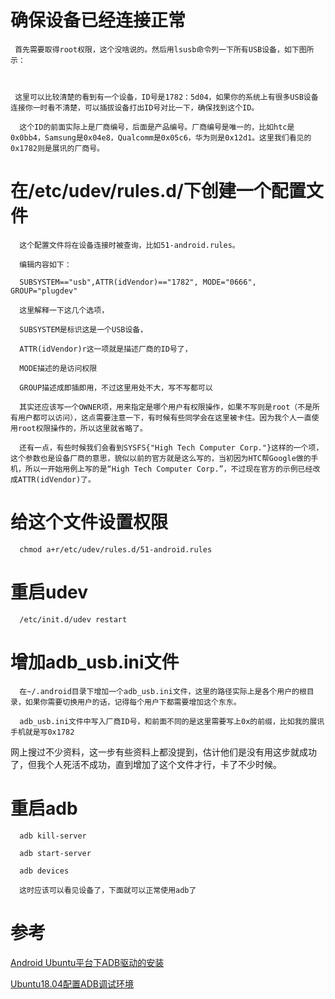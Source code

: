 # 确保设备已经连接正常

     首先需要取得root权限，这个没啥说的。然后用lsusb命令列一下所有USB设备，如下图所示：



     这里可以比较清楚的看到有一个设备，ID号是1782：5d04，如果你的系统上有很多USB设备连接你一时看不清楚，可以插拔设备打出ID号对比一下，确保找到这个ID。

      这个ID的前面实际上是厂商编号，后面是产品编号。厂商编号是唯一的，比如htc是0x0bb4，Samsung是0x04e8，Qualcomm是0x05c6，华为则是0x12d1。这里我们看见的0x1782则是展讯的厂商号。
# 在/etc/udev/rules.d/下创建一个配置文件

      这个配置文件将在设备连接时被查询，比如51-android.rules。

      编辑内容如下：

      SUBSYSTEM=="usb",ATTR(idVendor)=="1782", MODE="0666", GROUP="plugdev"

      这里解释一下这几个选项，

      SUBSYSTEM是标识这是一个USB设备，

      ATTR(idVendor)r这一项就是描述厂商的ID号了，

      MODE描述的是访问权限

      GROUP描述成即插即用，不过这里用处不大，写不写都可以

      其实还应该写一个OWNER项，用来指定是哪个用户有权限操作，如果不写则是root（不是所有用户都可以访问），这点需要注意一下，有时候有些同学会在这里被卡住。因为我个人一直使用root权限操作的，所以这里就省略了。

      还有一点，有些时候我们会看到SYSFS{"High Tech Computer Corp."}这样的一个项，这个参数也是设备厂商的意思，貌似以前的官方就是这么写的，当初因为HTC帮Google做的手机，所以一开始用例上写的是“High Tech Computer Corp.”，不过现在官方的示例已经改成ATTR(idVendor)了。



# 给这个文件设置权限

      chmod a+r/etc/udev/rules.d/51-android.rules



# 重启udev

      /etc/init.d/udev restart



# 增加adb_usb.ini文件

      在~/.android目录下增加一个adb_usb.ini文件，这里的路径实际上是各个用户的根目录，如果你需要切换用户的话，记得每个用户下都需要增加这个东东。

      adb_usb.ini文件中写入厂商ID号，和前面不同的是这里需要写上0x的前缀，比如我的展讯手机就是写0x1782

网上搜过不少资料，这一步有些资料上都没提到，估计他们是没有用这步就成功了，但我个人死活不成功，直到增加了这个文件才行，卡了不少时候。



# 重启adb

      adb kill-server

      adb start-server

      adb devices

      这时应该可以看见设备了，下面就可以正常使用adb了

# 参考

[Android Ubuntu平台下ADB驱动的安装](https://blog.csdn.net/sakulafly/article/details/8484538)

[Ubuntu18.04配置ADB调试环境](https://blog.csdn.net/ppggxn/article/details/81709350)
